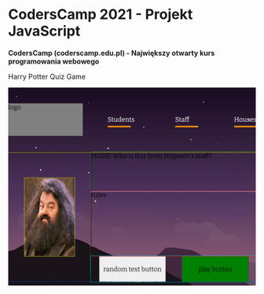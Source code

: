 # CodersCamp 2021 - Projekt JavaScript
**CodersCamp (coderscamp.edu.pl) - Największy otwarty kurs programowania webowego** 

Harry Potter Quiz Game

![img_1.png](img_1.png)
